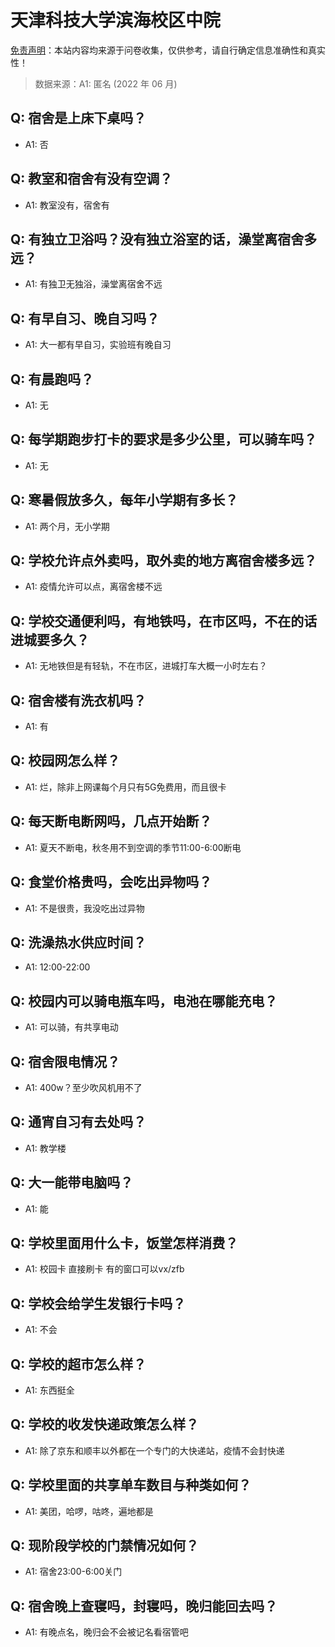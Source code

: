 # 天津科技大学滨海校区中院

[免责声明](https://colleges.chat/#_3)：本站内容均来源于问卷收集，仅供参考，请自行确定信息准确性和真实性！

> 数据来源：A1: 匿名 (2022 年 06 月)

## Q: 宿舍是上床下桌吗？

- A1: 否

## Q: 教室和宿舍有没有空调？

- A1: 教室没有，宿舍有

## Q: 有独立卫浴吗？没有独立浴室的话，澡堂离宿舍多远？

- A1: 有独卫无独浴，澡堂离宿舍不远

## Q: 有早自习、晚自习吗？

- A1: 大一都有早自习，实验班有晚自习

## Q: 有晨跑吗？

- A1: 无

## Q: 每学期跑步打卡的要求是多少公里，可以骑车吗？

- A1: 无

## Q: 寒暑假放多久，每年小学期有多长？

- A1: 两个月，无小学期

## Q: 学校允许点外卖吗，取外卖的地方离宿舍楼多远？

- A1: 疫情允许可以点，离宿舍楼不远

## Q: 学校交通便利吗，有地铁吗，在市区吗，不在的话进城要多久？

- A1: 无地铁但是有轻轨，不在市区，进城打车大概一小时左右？

## Q: 宿舍楼有洗衣机吗？

- A1: 有

## Q: 校园网怎么样？

- A1: 烂，除非上网课每个月只有5G免费用，而且很卡

## Q: 每天断电断网吗，几点开始断？

- A1: 夏天不断电，秋冬用不到空调的季节11:00-6:00断电

## Q: 食堂价格贵吗，会吃出异物吗？

- A1: 不是很贵，我没吃出过异物

## Q: 洗澡热水供应时间？

- A1: 12:00-22:00

## Q: 校园内可以骑电瓶车吗，电池在哪能充电？

- A1: 可以骑，有共享电动

## Q: 宿舍限电情况？

- A1: 400w？至少吹风机用不了

## Q: 通宵自习有去处吗？

- A1: 教学楼

## Q: 大一能带电脑吗？

- A1: 能

## Q: 学校里面用什么卡，饭堂怎样消费？

- A1: 校园卡 直接刷卡 有的窗口可以vx/zfb

## Q: 学校会给学生发银行卡吗？

- A1: 不会

## Q: 学校的超市怎么样？

- A1: 东西挺全

## Q: 学校的收发快递政策怎么样？

- A1: 除了京东和顺丰以外都在一个专门的大快递站，疫情不会封快递

## Q: 学校里面的共享单车数目与种类如何？

- A1: 美团，哈啰，咕咚，遍地都是

## Q: 现阶段学校的门禁情况如何？

- A1: 宿舍23:00-6:00关门

## Q: 宿舍晚上查寝吗，封寝吗，晚归能回去吗？

- A1: 有晚点名，晚归会不会被记名看宿管吧

